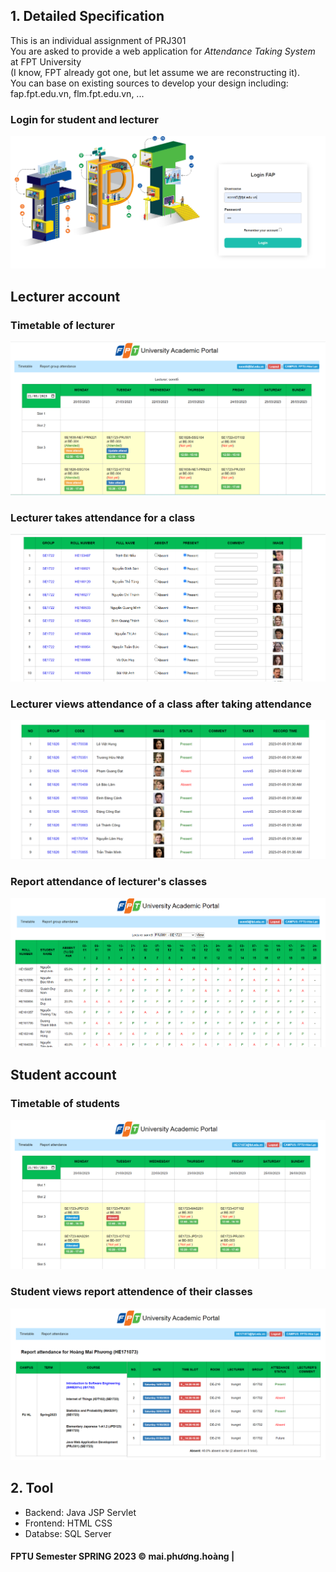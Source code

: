 ## 1. Detailed Specification

This is an individual assignment of PRJ301\
You are asked to provide a web application for *Attendance Taking System* at FPT University\
(I know, FPT already got one, but let assume we are reconstructing it).\
You can base on existing sources to develop your design including: fap.fpt.edu.vn, flm.fpt.edu.vn, ...

### Login for student and lecturer 
![LOGIN!](mockupScreen/login.png)

## Lecturer account
### Timetable of lecturer

![TIMETABLE-LECTURER!](mockupScreen/timetableInstructor.png)
### Lecturer takes attendance for a class
![TAKE-ATTEND!](mockupScreen/takeAttendance.png)

### Lecturer views attendance of a class after taking attendance
![VIEW-ATTEND!](mockupScreen/viewAttendOfGroup.png)

### Report attendance of lecturer's classes 
![REPORT-GROUP-ATTEND!](mockupScreen/reportAttendGroup.png)

## Student account
### Timetable of students
![TIMETABLE-STUDENT!](mockupScreen/timetableStudent.png)

### Student views report attendence of their classes 
![REPORT-STUDENT-ATTEND!](mockupScreen/reportattendStudent.png)


## 2. Tool
* Backend: Java JSP Servlet
* Frontend: HTML CSS 
* Databse: SQL Server


#### FPTU Semester SPRING 2023 © mai.phương.hoàng |



